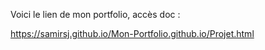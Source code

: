 Voici le lien de mon portfolio, accès doc : 

  https://samirsj.github.io/Mon-Portfolio.github.io/Projet.html
